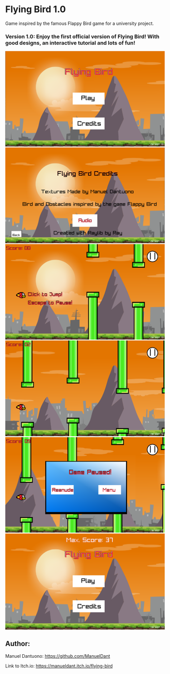 # Flying Bird 1.0


Game inspired by the famous Flappy Bird game for a university project.

### Version 1.0: Enjoy the first official version of Flying Bird! With good designs, an interactive tutorial and lots of fun!

![img](https://github.com/ManuelDant/Flying_Bird/blob/main/screenshots/img1_1.0.png)
![img](https://github.com/ManuelDant/Flying_Bird/blob/main/screenshots/img2_1.0.png)
![img](https://github.com/ManuelDant/Flying_Bird/blob/main/screenshots/img3_1.0.png)
![img](https://github.com/ManuelDant/Flying_Bird/blob/main/screenshots/img4_1.0.png)
![img](https://github.com/ManuelDant/Flying_Bird/blob/main/screenshots/img5_1.0.png)
![img](https://github.com/ManuelDant/Flying_Bird/blob/main/screenshots/img6_1.0.png)
## Author:

Manuel Dantuono: https://github.com/ManuelDant

Link to Itch.io: https://manueldant.itch.io/flying-bird


